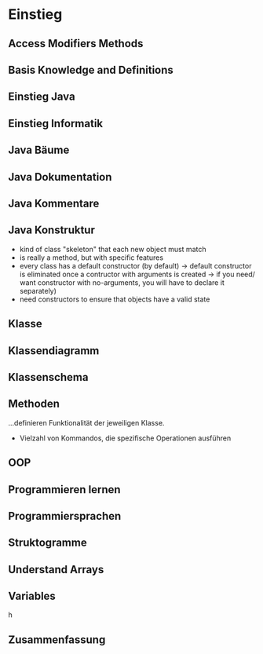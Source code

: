 # Einstieg

## Access Modifiers Methods

## Basis Knowledge and Definitions

## Einstieg Java

## Einstieg Informatik

## Java Bäume

## Java Dokumentation

## Java Kommentare

## Java Konstruktur

- kind of class "skeleton" that each new object must match
- is really a method, but with specific features
- every class has a default constructor (by default)
  -> default constructor is eliminated once a contructor with arguments is created
  -> if you need/ want constructor with no-arguments, you will have to declare it separately)
- need constructors to ensure that objects have a valid state

## Klasse

## Klassendiagramm

## Klassenschema

## Methoden

...definieren Funktionalität der jeweiligen Klasse.

- Vielzahl von Kommandos, die spezifische Operationen ausführen

## OOP

## Programmieren lernen

## Programmiersprachen

## Struktogramme

## Understand Arrays

## Variables
h

## Zusammenfassung
